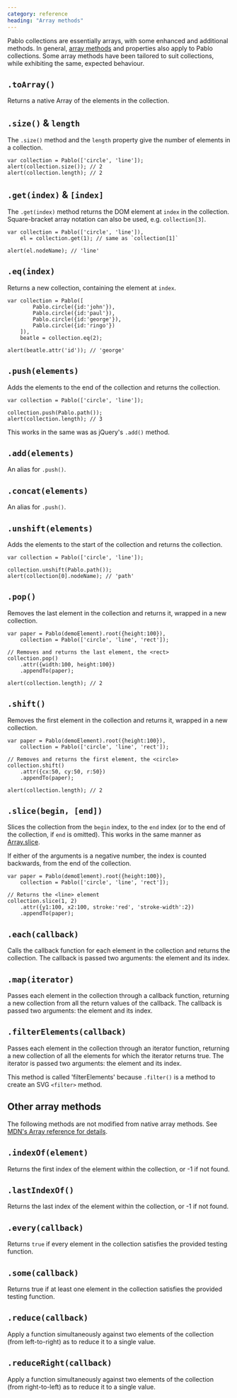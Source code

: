 ```yaml
---
category: reference
heading: "Array methods"
---
```


Pablo collections are essentially arrays, with some enhanced and additional methods. In general, [array methods][array-methods] and properties also apply to Pablo collections. Some array methods have been tailored to suit collections, while exhibiting the same, expected behaviour.

[array-methods]: https://developer.mozilla.org/en-US/docs/JavaScript/Reference/Global_Objects/Array#Methods


`.toArray()`
------------

Returns a native Array of the elements in the collection.


`.size()` & `length`
--------------------

The `.size()` method and the `length` property give the number of elements in a collection.

	var collection = Pablo(['circle', 'line']);
	alert(collection.size()); // 2
	alert(collection.length); // 2


`.get(index)` & `[index]`
-------------------------

The `.get(index)` method returns the DOM element at `index` in the collection. Square-bracket array notation can also be used, e.g. `collection[3]`.

	var collection = Pablo(['circle', 'line']),
		el = collection.get(1); // same as `collection[1]`

	alert(el.nodeName); // 'line'


`.eq(index)`
------------

Returns a new collection, containing the element at `index`.

	var collection = Pablo([
			Pablo.circle({id:'john'}),
			Pablo.circle({id:'paul'}),
			Pablo.circle({id:'george'}),
			Pablo.circle({id:'ringo'})
		]),
	  	beatle = collection.eq(2);

	alert(beatle.attr('id')); // 'george'


`.push(elements)`
-----------------

Adds the elements to the end of the collection and returns the collection.

	var collection = Pablo(['circle', 'line']);

	collection.push(Pablo.path());
	alert(collection.length); // 3

This works in the same was as jQuery's `.add()` method.


`.add(elements)`
----------------

An alias for `.push()`.


`.concat(elements)`
----------------

An alias for `.push()`.


`.unshift(elements)`
--------------------

Adds the elements to the start of the collection and returns the collection.

	var collection = Pablo(['circle', 'line']);

	collection.unshift(Pablo.path());
	alert(collection[0].nodeName); // 'path'


`.pop()`
--------

Removes the last element in the collection and returns it, wrapped in a new collection.

	var paper = Pablo(demoElement).root({height:100}),
        collection = Pablo(['circle', 'line', 'rect']);

    // Removes and returns the last element, the <rect>
	collection.pop()
		.attr({width:100, height:100})
		.appendTo(paper);

	alert(collection.length); // 2


`.shift()`
----------

Removes the first element in the collection and returns it, wrapped in a new collection.

	var paper = Pablo(demoElement).root({height:100}),
        collection = Pablo(['circle', 'line', 'rect']);

    // Removes and returns the first element, the <circle>
	collection.shift()
		.attr({cx:50, cy:50, r:50})
		.appendTo(paper);

	alert(collection.length); // 2


`.slice(begin, [end])`
----------------------

Slices the collection from the `begin` index, to the `end` index (or to the end of the collection, if `end` is omitted). This works in the same manner as [Array.slice][array-slice].

If either of the arguments is a negative number, the index is counted backwards, from the end of the collection.

	var paper = Pablo(demoElement).root({height:100}),
        collection = Pablo(['circle', 'line', 'rect']);

    // Returns the <line> element
  	collection.slice(1, 2)
		.attr({y1:100, x2:100, stroke:'red', 'stroke-width':2})
		.appendTo(paper);

[array-slice]: https://developer.mozilla.org/en-US/docs/JavaScript/Reference/Global_Objects/Array/slice

	
`.each(callback)`
-----------------

Calls the callback function for each element in the collection and returns the collection. The callback is passed two arguments: the element and its index.


`.map(iterator)`
----------------

Passes each element in the collection through a callback function, returning a new collection from all the return values of the callback. The callback is passed two arguments: the element and its index.


`.filterElements(callback)`
-------------------

Passes each element in the collection through an iterator function, returning a new collection of all the elements for which the iterator returns true. The iterator is passed two arguments: the element and its index.

This method is called 'filterElements' because `.filter()` is a method to create an SVG `<filter>` method.


<!--
`.filterElements(selectors)`
-----------------------------

Returns a collection containing elements in the collection that match the supplied CSS selector or comma-separated list of selectors.

	jacksons.filterSelectors('circle#janet')
		.attr('id'); // 'janet'
-->


Other array methods
-------------------

The following methods are not modified from native array methods. See [MDN's Array reference for details][array-methods].


`.indexOf(element)`
-------------------

Returns the first index of the element within the collection, or -1 if not found.


`.lastIndexOf()`
----------------

Returns the last index of the element within the collection, or -1 if not found.


`.every(callback)`
------------------

Returns `true` if every element in the collection satisfies the provided testing function.


`.some(callback)`
-----------------

Returns true if at least one element in the collection satisfies the provided testing function.


`.reduce(callback)`
-------------------

Apply a function simultaneously against two elements of the collection (from left-to-right) as to reduce it to a single value.


`.reduceRight(callback)`
------------------------

Apply a function simultaneously against two elements of the collection (from right-to-left) as to reduce it to a single value.